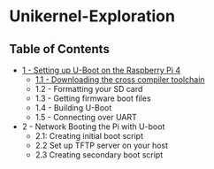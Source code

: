 # Unikernel-Exploration
## Table of Contents

- [1 - Setting up U-Boot on the Raspberry Pi 4](1%20-%20Seting%20up%20U-Boot%20on%20the%20Raspberry%20Pi%204.md)
  - [1.1 - Downloading the cross compiler toolchain](1%20-%20Seting%20up%20U-Boot%20on%20the%20Raspberry%20Pi%204.md#11---downloading-the-cross-compiler-toolchain)
  - 1.2 - Formatting your SD card
  - 1.3 - Getting firmware boot files
  - 1.4 - Building U-Boot
  - 1.5 - Connecting over UART
- 2 - Network Booting the Pi with U-boot
  - 2.1: Creating initial boot script
  - 2.2 Set up TFTP server on your host
  - 2.3 Creating secondary boot script

